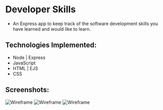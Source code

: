 # Developer Skills

* An Express app to keep track of the software development skills you have learned and would like to learn. 

## Technologies Implemented:

* Node | Express
* JavaScript
* HTML | EJS
* CSS

## Screenshots:

![Wireframe](https://i.imgur.com/0RtN1NX.png)
![Wireframe](https://i.imgur.com/iz0ezeo.png)
![Wireframe](https://i.imgur.com/dQEdcQh.png)